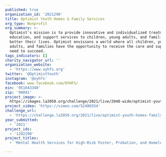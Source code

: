 ```yaml
---
published: true
organization_id: '2021290'
title: Optimist Youth Homes & Family Services
org_type: Nonprofit
org_summary: >-
  Optimist's mission is to provide innovative and individualized treatment,
  education, and support services to children, young adults, and families to
  better their lives. Optimist envisions a world where all children, young
  adults, and families have the opportunity to receive the care and support they
  need to succeed.
tags_indicators: []
charity_navigator_url: ''
organization_website:
  - 'https://www.oyhfs.org'
twitter: '@OptimistYouth'
instagram: '@oyhfs'
facebook: www.facebook.com/OYHFS/
ein: '951643340'
zip: '90041'
project_image: >-
  https://images.la2050.org/challenge/2021/live/2048-wide/optimist-youth-homes-family-services.jpg
project_video: 'https://vimeo.com/52486554'
challenge_url:
  - 'https://challenge.la2050.org/2021/live/optimist-youth-homes-family-services/'
year_submitted:
  - '2021'
project_ids:
  - '1202290'
project_titles:
  - 'Mental Health Services for High-Risk Foster, Probation, and Homeless Youth'

---
```

